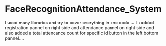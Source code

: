 # FaceRecognitionAttendance_System
I used many libraries and try to cover everything in one code ...
I +added registration pannel on right side and attendance pannel on right side and also added a total attendance count for specific id button in the left bottom pannel....
